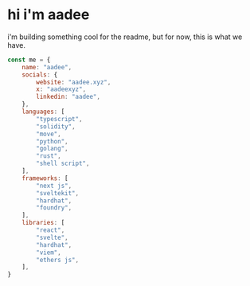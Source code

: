 # hi i'm aadee

i'm building something cool for the readme, but for now, this is what we have.

```js
const me = {
    name: "aadee",
    socials: {
        website: "aadee.xyz",
        x: "aadeexyz",
        linkedin: "aadee",
    },
    languages: [
        "typescript",
        "solidity",
        "move",
        "python",
        "golang",
        "rust",
        "shell script",
    ],
    frameworks: [
        "next js",
        "sveltekit",
        "hardhat",
        "foundry",
    ],
    libraries: [
        "react",
        "svelte",
        "hardhat",
        "viem",
        "ethers js",
    ],
} 
```